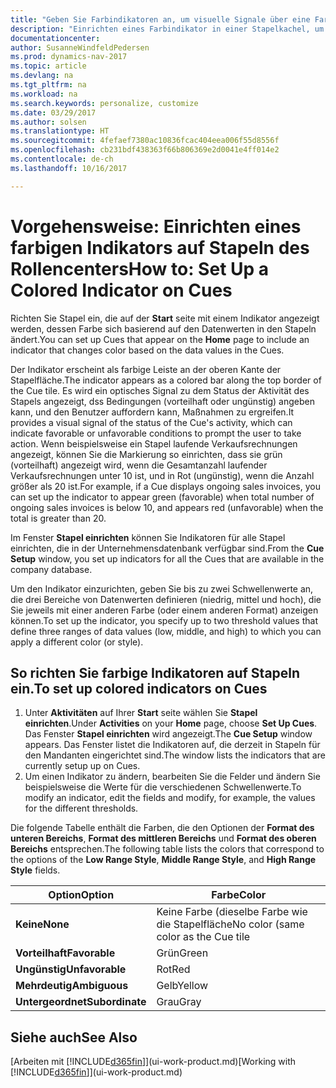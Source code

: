 ```yaml
---
title: "Geben Sie Farbindikatoren an, um visuelle Signale über eine Farbaktivität anzupassen"
description: "Einrichten eines Farbindikator in einer Stapelkachel, um ein personalisiertes visuelles Signal der Farb-Aktivität zu erhalten."
documentationcenter: 
author: SusanneWindfeldPedersen
ms.prod: dynamics-nav-2017
ms.topic: article
ms.devlang: na
ms.tgt_pltfrm: na
ms.workload: na
ms.search.keywords: personalize, customize
ms.date: 03/29/2017
ms.author: solsen
ms.translationtype: HT
ms.sourcegitcommit: 4fefaef7380ac10836fcac404eea006f55d8556f
ms.openlocfilehash: cb231bdf438363f66b806369e2d0041e4ff014e2
ms.contentlocale: de-ch
ms.lasthandoff: 10/16/2017

---
```

# <a name="how-to-set-up-a-colored-indicator-on-cues"></a><span data-ttu-id="a221f-103">Vorgehensweise: Einrichten eines farbigen Indikators auf Stapeln des Rollencenters</span><span class="sxs-lookup"><span data-stu-id="a221f-103">How to: Set Up a Colored Indicator on Cues</span></span>
<span data-ttu-id="a221f-104">Richten Sie Stapel ein, die auf der **Start** seite mit einem Indikator angezeigt werden, dessen Farbe sich basierend auf den Datenwerten in den Stapeln ändert.</span><span class="sxs-lookup"><span data-stu-id="a221f-104">You can set up Cues that appear on the **Home** page to include an indicator that changes color based on the data values in the Cues.</span></span>

<span data-ttu-id="a221f-105">Der Indikator erscheint als farbige Leiste an der oberen Kante der Stapelfläche.</span><span class="sxs-lookup"><span data-stu-id="a221f-105">The indicator appears as a colored bar along the top border of the Cue tile.</span></span> <span data-ttu-id="a221f-106">Es wird ein optisches Signal zu dem Status der Aktivität des Stapels angezeigt, dss Bedingungen (vorteilhaft oder ungünstig) angeben kann, und den Benutzer auffordern kann, Maßnahmen zu ergreifen.</span><span class="sxs-lookup"><span data-stu-id="a221f-106">It provides a visual signal of the status of the Cue's activity, which can indicate favorable or unfavorable conditions to prompt the user to take action.</span></span> <span data-ttu-id="a221f-107">Wenn beispielsweise ein Stapel laufende Verkaufsrechnungen angezeigt, können Sie die Markierung so einrichten, dass sie grün (vorteilhaft) angezeigt wird, wenn die Gesamtanzahl laufender Verkaufsrechnungen unter 10 ist, und in Rot (ungünstig), wenn die Anzahl größer als 20 ist.</span><span class="sxs-lookup"><span data-stu-id="a221f-107">For example, if a Cue displays ongoing sales invoices, you can set up the indicator to appear green (favorable) when total number of ongoing sales invoices is below 10, and appears red (unfavorable) when the total is greater than 20.</span></span>

<span data-ttu-id="a221f-108">Im Fenster **Stapel einrichten** können Sie Indikatoren für alle Stapel einrichten, die in der Unternehmensdatenbank verfügbar sind.</span><span class="sxs-lookup"><span data-stu-id="a221f-108">From the **Cue Setup** window, you set up indicators for all the Cues that are available in the company database.</span></span>

<span data-ttu-id="a221f-109">Um den Indikator einzurichten, geben Sie bis zu zwei Schwellenwerte an, die drei Bereiche von Datenwerten definieren (niedrig, mittel und hoch), die Sie jeweils mit einer anderen Farbe (oder einem anderen Format) anzeigen können.</span><span class="sxs-lookup"><span data-stu-id="a221f-109">To set up the indicator, you specify up to two threshold values that define three ranges of data values (low, middle, and high) to which you can apply a different color (or style).</span></span>

## <a name="to-set-up-colored-indicators-on-cues"></a><span data-ttu-id="a221f-110">So richten Sie farbige Indikatoren auf Stapeln ein.</span><span class="sxs-lookup"><span data-stu-id="a221f-110">To set up colored indicators on Cues</span></span>
1. <span data-ttu-id="a221f-111">Unter **Aktivitäten** auf Ihrer **Start** seite wählen Sie **Stapel einrichten**.</span><span class="sxs-lookup"><span data-stu-id="a221f-111">Under **Activities** on your **Home** page, choose **Set Up Cues**.</span></span>  
   <span data-ttu-id="a221f-112">Das Fenster **Stapel einrichten** wird angezeigt.</span><span class="sxs-lookup"><span data-stu-id="a221f-112">The **Cue Setup** window appears.</span></span> <span data-ttu-id="a221f-113">Das Fenster listet die Indikatoren auf, die derzeit in Stapeln für den Mandanten eingerichtet sind.</span><span class="sxs-lookup"><span data-stu-id="a221f-113">The window lists the indicators that are currently setup up on Cues.</span></span>
2. <span data-ttu-id="a221f-114">Um einen Indikator zu ändern, bearbeiten Sie die Felder und ändern Sie beispielsweise die Werte für die verschiedenen Schwellenwerte.</span><span class="sxs-lookup"><span data-stu-id="a221f-114">To modify an indicator, edit the fields and modify, for example, the values for the different thresholds.</span></span>  

<span data-ttu-id="a221f-115">Die folgende Tabelle enthält die Farben, die den Optionen der **Format des unteren Bereichs**, **Format des mittleren Bereichs** und **Format des oberen Bereichs** entsprechen.</span><span class="sxs-lookup"><span data-stu-id="a221f-115">The following table lists the colors that correspond to the options of the **Low Range Style**, **Middle Range Style**, and **High Range Style** fields.</span></span>

| <span data-ttu-id="a221f-116">Option</span><span class="sxs-lookup"><span data-stu-id="a221f-116">Option</span></span> | <span data-ttu-id="a221f-117">Farbe</span><span class="sxs-lookup"><span data-stu-id="a221f-117">Color</span></span> |
| --- | --- |
| <span data-ttu-id="a221f-118">**Keine**</span><span class="sxs-lookup"><span data-stu-id="a221f-118">**None**</span></span> |<span data-ttu-id="a221f-119">Keine Farbe (dieselbe Farbe wie die Stapelfläche</span><span class="sxs-lookup"><span data-stu-id="a221f-119">No color (same color as the Cue tile</span></span> |
| <span data-ttu-id="a221f-120">**Vorteilhaft**</span><span class="sxs-lookup"><span data-stu-id="a221f-120">**Favorable**</span></span> |<span data-ttu-id="a221f-121">Grün</span><span class="sxs-lookup"><span data-stu-id="a221f-121">Green</span></span> |
| <span data-ttu-id="a221f-122">**Ungünstig**</span><span class="sxs-lookup"><span data-stu-id="a221f-122">**Unfavorable**</span></span> |<span data-ttu-id="a221f-123">Rot</span><span class="sxs-lookup"><span data-stu-id="a221f-123">Red</span></span> |
| <span data-ttu-id="a221f-124">**Mehrdeutig**</span><span class="sxs-lookup"><span data-stu-id="a221f-124">**Ambiguous**</span></span> |<span data-ttu-id="a221f-125">Gelb</span><span class="sxs-lookup"><span data-stu-id="a221f-125">Yellow</span></span> |
| <span data-ttu-id="a221f-126">**Untergeordnet**</span><span class="sxs-lookup"><span data-stu-id="a221f-126">**Subordinate**</span></span> |<span data-ttu-id="a221f-127">Grau</span><span class="sxs-lookup"><span data-stu-id="a221f-127">Gray</span></span> |

## <a name="see-also"></a><span data-ttu-id="a221f-128">Siehe auch</span><span class="sxs-lookup"><span data-stu-id="a221f-128">See Also</span></span>
<span data-ttu-id="a221f-129">[Arbeiten mit [!INCLUDE[d365fin](includes/d365fin_md.md)]](ui-work-product.md)</span><span class="sxs-lookup"><span data-stu-id="a221f-129">[Working with [!INCLUDE[d365fin](includes/d365fin_md.md)]](ui-work-product.md)</span></span>

